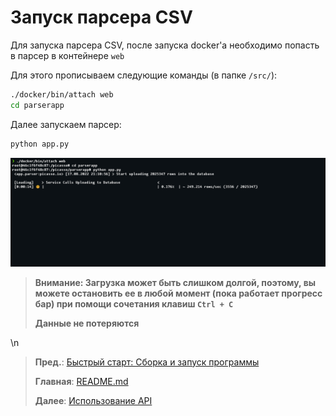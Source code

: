 # Запуск парсера CSV

Для запуска парсера CSV, после запуска docker'а необходимо попасть в парсер в контейнере `web`

Для этого прописываем следующие команды (в папке `/src/`):

```bash
./docker/bin/attach web
cd parserapp
```

Далее запускаем парсер:
```bash
python app.py
```

![Запуск парсера](/docs/images/start_parserapp.png "Запуск парсера")


> **Внимание: Загрузка может быть слишком долгой, поэтому, вы можете остановить ее в любой момент (пока работает прогресс бар) при помощи сочетания клавиш `Ctrl + C`**
> 
> **Данные не потеряются**


\n

> **Пред.**: [Быстрый старт: Сборка и запуск программы](quick_start.md)
>
> **Главная**: [README.md](/README.md)
> 
> **Далее**: [Использование API](using_api.md)